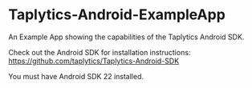 Taplytics-Android-ExampleApp
============================

An Example App showing the capabilities of the Taplytics Android SDK.

Check out the Android SDK for installation instructions: https://github.com/taplytics/Taplytics-Android-SDK

You must have Android SDK 22 installed. 


